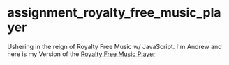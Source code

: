 # assignment_royalty_free_music_player
Ushering in the reign of Royalty Free Music w/ JavaScript.
I'm Andrew and here is my Version of the <a href src="https://ajames20.github.io/assignment_royalty_free_music_player/" target="-blank">Royalty Free Music Player</a> 
